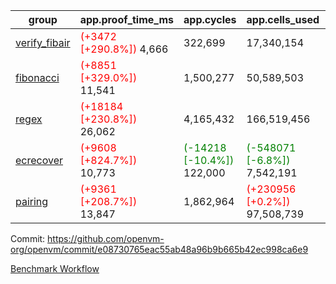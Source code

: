 | group | app.proof_time_ms | app.cycles | app.cells_used | leaf.proof_time_ms | leaf.cycles | leaf.cells_used |
| -- | -- | -- | -- | -- | -- | -- |
| [verify_fibair](https://github.com/openvm-org/openvm/blob/benchmark-results/benchmarks-pr/1734/verify_fibair-e08730765eac55ab48a96b9b665b42ec998ca6e9.md) |<span style='color: red'>(+3472 [+290.8%])</span> 4,666 |  322,699 |  17,340,154 |- | - | - |
| [fibonacci](https://github.com/openvm-org/openvm/blob/benchmark-results/benchmarks-pr/1734/fibonacci-e08730765eac55ab48a96b9b665b42ec998ca6e9.md) |<span style='color: red'>(+8851 [+329.0%])</span> 11,541 |  1,500,277 |  50,589,503 |- | - | - |
| [regex](https://github.com/openvm-org/openvm/blob/benchmark-results/benchmarks-pr/1734/regex-e08730765eac55ab48a96b9b665b42ec998ca6e9.md) |<span style='color: red'>(+18184 [+230.8%])</span> 26,062 |  4,165,432 |  166,519,456 |- | - | - |
| [ecrecover](https://github.com/openvm-org/openvm/blob/benchmark-results/benchmarks-pr/1734/ecrecover-e08730765eac55ab48a96b9b665b42ec998ca6e9.md) |<span style='color: red'>(+9608 [+824.7%])</span> 10,773 | <span style='color: green'>(-14218 [-10.4%])</span> 122,000 | <span style='color: green'>(-548071 [-6.8%])</span> 7,542,191 |- | - | - |
| [pairing](https://github.com/openvm-org/openvm/blob/benchmark-results/benchmarks-pr/1734/pairing-e08730765eac55ab48a96b9b665b42ec998ca6e9.md) |<span style='color: red'>(+9361 [+208.7%])</span> 13,847 |  1,862,964 | <span style='color: red'>(+230956 [+0.2%])</span> 97,508,739 |- | - | - |


Commit: https://github.com/openvm-org/openvm/commit/e08730765eac55ab48a96b9b665b42ec998ca6e9

[Benchmark Workflow](https://github.com/openvm-org/openvm/actions/runs/15716067216)
